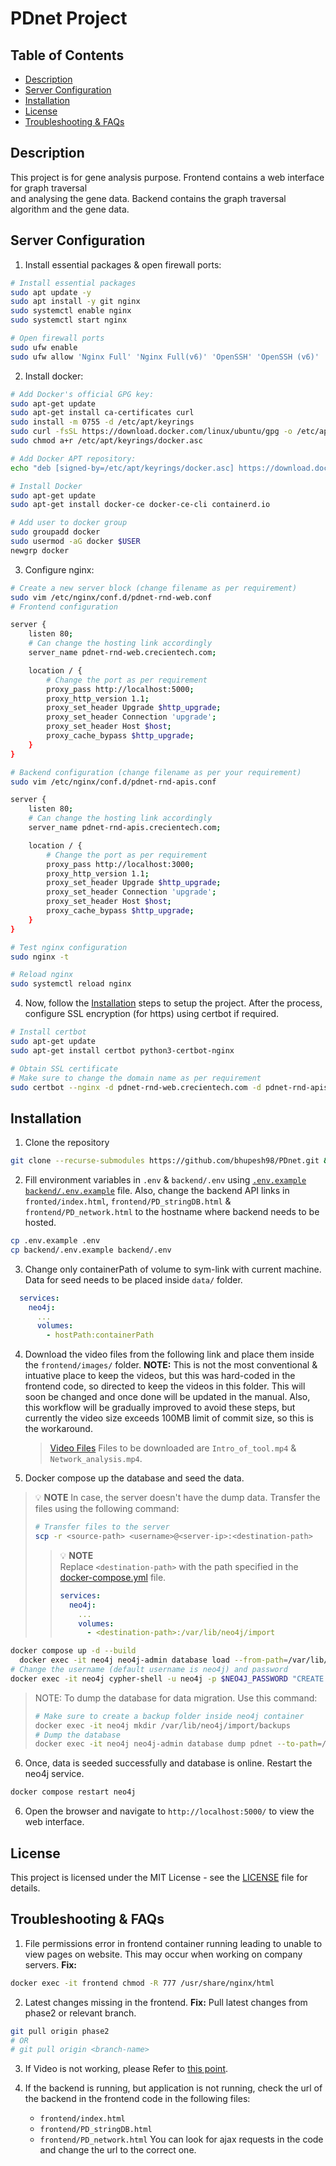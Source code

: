 <!--
This is a markdown file used for documenting things. If you viewing this on a code editor please render this page before reading.
If you are using VS Code, press Ctrl + Shift + V on windows. Cmd + Shift + V for Mac.
For other IDEs, refer to their mannual for enabling markdown rendering feature.
-->

# PDnet Project

## Table of Contents

- [Description](#description)
- [Server Configuration](#server-configuration)
- [Installation](#installation)
- [License](#license)
- [Troubleshooting & FAQs](#troubleshooting--faqs)

## Description

This project is for gene analysis purpose. Frontend contains a web interface for graph traversal  
and analysing the gene data. Backend contains the graph traversal algorithm and the gene data.

## Server Configuration

1. Install essential packages & open firewall ports:

```bash
# Install essential packages
sudo apt update -y
sudo apt install -y git nginx
sudo systemctl enable nginx
sudo systemctl start nginx

# Open firewall ports
sudo ufw enable
sudo ufw allow 'Nginx Full' 'Nginx Full(v6)' 'OpenSSH' 'OpenSSH (v6)'
```

2. Install docker:

```bash
# Add Docker's official GPG key:
sudo apt-get update
sudo apt-get install ca-certificates curl
sudo install -m 0755 -d /etc/apt/keyrings
sudo curl -fsSL https://download.docker.com/linux/ubuntu/gpg -o /etc/apt/keyrings/docker.asc
sudo chmod a+r /etc/apt/keyrings/docker.asc

# Add Docker APT repository:
echo "deb [signed-by=/etc/apt/keyrings/docker.asc] https://download.docker.com/linux/ubuntu $(lsb_release -cs) stable" | sudo tee /etc/apt/sources.list.d/docker.list > /dev/null

# Install Docker
sudo apt-get update
sudo apt-get install docker-ce docker-ce-cli containerd.io

# Add user to docker group
sudo groupadd docker
sudo usermod -aG docker $USER
newgrp docker
```

3. Configure nginx:

```bash
# Create a new server block (change filename as per requirement)
sudo vim /etc/nginx/conf.d/pdnet-rnd-web.conf
# Frontend configuration
```

```bash
server {
    listen 80;
    # Can change the hosting link accordingly
    server_name pdnet-rnd-web.crecientech.com;

    location / {
        # Change the port as per requirement
        proxy_pass http://localhost:5000;
        proxy_http_version 1.1;
        proxy_set_header Upgrade $http_upgrade;
        proxy_set_header Connection 'upgrade';
        proxy_set_header Host $host;
        proxy_cache_bypass $http_upgrade;
    }
}
```

```bash
# Backend configuration (change filename as per your requirement)
sudo vim /etc/nginx/conf.d/pdnet-rnd-apis.conf
```

```bash
server {
    listen 80;
    # Can change the hosting link accordingly
    server_name pdnet-rnd-apis.crecientech.com;

    location / {
        # Change the port as per requirement
        proxy_pass http://localhost:3000;
        proxy_http_version 1.1;
        proxy_set_header Upgrade $http_upgrade;
        proxy_set_header Connection 'upgrade';
        proxy_set_header Host $host;
        proxy_cache_bypass $http_upgrade;
    }
}
```

```bash
# Test nginx configuration
sudo nginx -t

# Reload nginx
sudo systemctl reload nginx
```

4. Now, follow the [Installation](#installation) steps to setup the project. After the process, configure SSL encryption (for https) using certbot if required.

```bash
# Install certbot
sudo apt-get update
sudo apt-get install certbot python3-certbot-nginx

# Obtain SSL certificate 
# Make sure to change the domain name as per requirement
sudo certbot --nginx -d pdnet-rnd-web.crecientech.com -d pdnet-rnd-apis.crecientech.com
```

## Installation

1. Clone the repository

```bash
git clone --recurse-submodules https://github.com/bhupesh98/PDnet.git && cd PDnet
```

2. Fill environment variables in `.env` & `backend/.env` using [`.env.example`](.env.example) [`backend/.env.example`](https://github.com/bhupesh98/PDnet-backend/blob/main/.env.example) file.
   Also, change the backend API links in `fronted/index.html`, `frontend/PD_stringDB.html` & `frontend/PD_network.html` to the hostname where backend needs to be hosted.

```bash
cp .env.example .env
cp backend/.env.example backend/.env
```

3. Change only containerPath of volume to sym-link with current machine. Data for seed needs to be placed inside `data/` folder.

```yml
  services:
    neo4j:
      ...
      volumes:
        - hostPath:containerPath
```
4. <a id="video-upload"> </a> Download the video files from the following link and place them inside the `frontend/images/` folder. 
**NOTE:** This is not the most conventional & intuative place to keep the videos, but this was hard-coded in the frontend code, so directed to keep the videos in this folder. This will soon be changed and once done will be updated in the manual. Also, this workflow will be gradually improved to avoid these steps, but currently the video size exceeds 100MB limit of commit size, so this is the workaround.

    > [Video Files](https://drive.google.com/drive/u/2/folders/1ZnQ7802kUhu9uGyD7rXONvULb4ELSv4l)
    > Files to be downloaded are `Intro_of_tool.mp4` & `Network_analysis.mp4`.


5. Docker compose up the database and seed the data.

> 💡 **NOTE**
> In case, the server doesn't have the dump data. Transfer the files using the following command:
> ```bash
> # Transfer files to the server
> scp -r <source-path> <username>@<server-ip>:<destination-path>
> ```
> > 💡 **NOTE**  
> > Replace `<destination-path>` with the path specified in the [docker-compose.yml](../docker-compose.yml) file.
> > ```yaml
> > services:
> >   neo4j:
> >     ...
> >     volumes:
> >       - <destination-path>:/var/lib/neo4j/import
> > ```

```bash
docker compose up -d --build
  docker exec -it neo4j neo4j-admin database load --from-path=/var/lib/neo4j/import/ pdnet
# Change the username (default username is neo4j) and password
docker exec -it neo4j cypher-shell -u neo4j -p $NEO4J_PASSWORD "CREATE DATABASE pdnet; START DATABASE pdnet;"
```

> NOTE: To dump the database for data migration. Use this command:
> ```bash
> # Make sure to create a backup folder inside neo4j container
> docker exec -it neo4j mkdir /var/lib/neo4j/import/backups
> # Dump the database
> docker exec -it neo4j neo4j-admin database dump pdnet --to-path=/var/lib/neo4j/import/backups
> ```

6. Once, data is seeded successfully and database is online. Restart the neo4j service.

```bash
docker compose restart neo4j
```

6. Open the browser and navigate to `http://localhost:5000/` to view the web interface.

## License

This project is licensed under the MIT License - see the [LICENSE](LICENSE) file for details.


## Troubleshooting & FAQs

1. File permissions error in frontend container running leading to unable to view pages on website. This may occur when working on company servers.
**Fix:**
```bash
docker exec -it frontend chmod -R 777 /usr/share/nginx/html
```

2. Latest changes missing in the frontend.
**Fix:**
Pull latest changes from phase2 or relevant branch.
```bash
git pull origin phase2
# OR
# git pull origin <branch-name>
```

3. If Video is not working, please Refer to [this point](#video-upload).

4. If the backend is running, but application is not running, check the url of the backend in the frontend code in the following files:
    - `frontend/index.html`
    - `frontend/PD_stringDB.html`
    - `frontend/PD_network.html`
You can look for ajax requests in the code and change the url to the correct one.